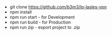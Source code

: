 - git clone https://github.com/b3m3/lp-lasles-vpn
- npm install
- npm run start - for Development
- npm run build - for Production
- npm run zip - export project to .zip
